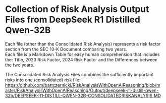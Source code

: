 ﻿# Collection of Risk Analysis Output Files from DeepSeek R1 Distilled Qwen-32B

Each file (other than the Consolidated Risk Analysis) represents a risk factor section from the SEC 10-K Document comparing two years.  
Each file is a Markdown Table for easy human comprehension that includes the: Title, 2023 Risk Factor, 2024 Risk Factor and the Differences between the two years.  

The Consolidated Risk Analysis Files combines the sufficiently important risks into one (consolidated) risk file: 
https://github.com/bartczernicki/RiskAnalysisWithOpenAIReasoning/blob/master/RiskAnalysisWithOpenAIReasoning/Output/deepseek-r1-distill-qwen-32b/DEEPSEEK-R1-DISTILL-QWEN-32B-CONSOLIDATEDRISKANALYSIS.MD 
